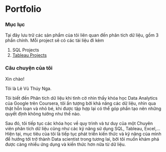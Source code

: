 # Portfolio

### Mục lục
Tại đây lưu trữ các sản phẩm của tôi liên quan đến phân tích dữ liệu, gồm 3 phần chính. Mỗi project sẽ có các tài liệu đi kèm
1. SQL Projects
2. [Tableau Projects](https://github.com/levuthuynga/Tableau-Projects)

### Câu chuyện của tôi
Xin chào! 

Tôi là Lê Vũ Thúy Nga. 

Tôi biết đến Phân tích dữ liệu khi tình cờ nhìn thấy khóa học Data Analytics của Google trên Coursera, tôi ấn tượng bởi khả năng các dữ liệu, nhìn qua thật hỗn loạn và nhỏ bé, khi được tập hợp lại có thể góp phần tạo nên những quyết định không tưởng như thế nào.

Sau đó, tôi tiếp tục các khóa học về quy trình và tư duy của một Chuyên viên phân tích dữ liệu cũng như các kỹ năng sử dụng SQL, Tableau, Excel,... Hiện tại, mục tiêu của tôi là tiếp tục phát triển kiến thức và kỹ năng của mình để hướng tới trở thành Data scientist trong tương lai, bởi tôi muốn khám phá được càng nhiều ứng dụng và kiến thức hơn nữa từ dữ liệu.
